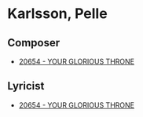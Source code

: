# Karlsson, Pelle

## Composer

- [20654 - YOUR GLORIOUS THRONE](/hymns/20654.md)

## Lyricist

- [20654 - YOUR GLORIOUS THRONE](/hymns/20654.md)

